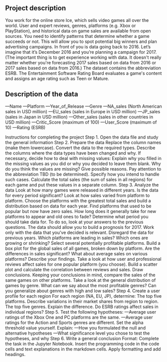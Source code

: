 ## Project description

You work for the online store Ice, which sells video games all over the world. User and expert reviews, genres, platforms (e.g. Xbox or PlayStation), and historical data on game sales are available from open sources. You need to identify patterns that determine whether a game succeeds or not. This will allow you to spot potential big winners and plan advertising campaigns.
In front of you is data going back to 2016. Let’s imagine that it’s December 2016 and you’re planning a campaign for 2017.
(The important thing is to get experience working with data. It doesn't really matter whether you're forecasting 2017 sales based on data from 2016 or 2017 sales based on data from 2016.)
The dataset contains the abbreviation ESRB. The Entertainment Software Rating Board evaluates a game's content and assigns an age rating such as Teen or Mature.

## Description of the data

—Name
—Platform
—Year_of_Release
—Genre
—NA_sales (North American sales in USD million)
—EU_sales (sales in Europe in USD million)
—JP_sales (sales in Japan in USD million)
—Other_sales (sales in other countries in USD million)
—Critic_Score (maximum of 100)
—User_Score (maximum of 10)
—Rating (ESRB)

Instructions for completing the project
Step 1. Open the data file and study the general information
Step 2. Prepare the data
Replace the column names (make them lowercase).
Convert the data to the required types.
Describe the columns where the data types have been changed and why.
If necessary, decide how to deal with missing values:
Explain why you filled in the missing values as you did or why you decided to leave them blank.
Why do you think the values are missing? Give possible reasons.
Pay attention to the abbreviation TBD (to be determined). Specify how you intend to handle such cases.
Calculate the total sales (the sum of sales in all regions) for each game and put these values in a separate column.
Step 3. Analyze the data
Look at how many games were released in different years. Is the data for every period significant?
Look at how sales varied from platform to platform. Choose the platforms with the greatest total sales and build a distribution based on data for each year. Find platforms that used to be popular but now have zero sales. How long does it generally take for new platforms to appear and old ones to fade?
Determine what period you should take data for. To do so, look at your answers to the previous questions. The data should allow you to build a prognosis for 2017.
Work only with the data that you've decided is relevant. Disregard the data for previous years.
Which platforms are leading in sales? Which ones are growing or shrinking? Select several potentially profitable platforms.
Build a box plot for the global sales of all games, broken down by platform. Are the differences in sales significant? What about average sales on various platforms? Describe your findings.
Take a look at how user and professional reviews affect sales for one popular platform (you choose). Build a scatter plot and calculate the correlation between reviews and sales. Draw conclusions.
Keeping your conclusions in mind, compare the sales of the same games on other platforms.
Take a look at the general distribution of games by genre. What can we say about the most profitable genres? Can you generalize about genres with high and low sales?
Step 4. Create a user profile for each region
For each region (NA, EU, JP), determine:
The top five platforms. Describe variations in their market shares from region to region.
The top five genres. Explain the difference.
Do ESRB ratings affect sales in individual regions?
Step 5. Test the following hypotheses:
—Average user ratings of the Xbox One and PC platforms are the same.
—Average user ratings for the Action and Sports genres are different.
Set the alpha threshold value yourself.
Explain:
—How you formulated the null and alternative hypotheses
—What significance level you chose to test the hypotheses, and why
Step 6. Write a general conclusion
Format: Complete the task in the Jupyter Notebook. Insert the programming code in the code cells and text explanations in the markdown cells. Apply formatting and add headings.